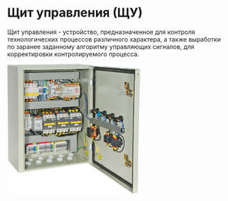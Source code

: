 # Щит управления (ЩУ)

Щит управления - устройство, предназначенное для контроля технологических процессов различного характера, а также выработки по заранее заданному алгоритму управляющих сигналов, для корректировки контролируемого процесса.

<img src="./images/SHU.jpg" height="300" />
